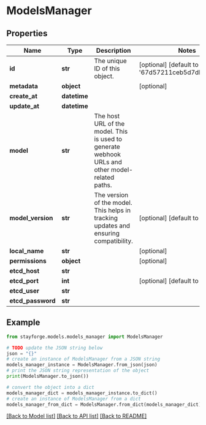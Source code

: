 # ModelsManager


## Properties

Name | Type | Description | Notes
------------ | ------------- | ------------- | -------------
**id** | **str** | The unique ID of this object. | [optional] [default to '67d57211ceb5d7db10fceb6a']
**metadata** | **object** |  | [optional] 
**create_at** | **datetime** |  | 
**update_at** | **datetime** |  | 
**model** | **str** | The host URL of the model. This is used to generate webhook URLs and other model-related paths. | 
**model_version** | **str** | The version of the model. This helps in tracking updates and ensuring compatibility. | [optional] [default to 'latest']
**local_name** | **str** |  | [optional] 
**permissions** | **object** |  | [optional] 
**etcd_host** | **str** |  | 
**etcd_port** | **int** |  | [optional] [default to 2379]
**etcd_user** | **str** |  | 
**etcd_password** | **str** |  | 

## Example

```python
from stayforge.models.models_manager import ModelsManager

# TODO update the JSON string below
json = "{}"
# create an instance of ModelsManager from a JSON string
models_manager_instance = ModelsManager.from_json(json)
# print the JSON string representation of the object
print(ModelsManager.to_json())

# convert the object into a dict
models_manager_dict = models_manager_instance.to_dict()
# create an instance of ModelsManager from a dict
models_manager_from_dict = ModelsManager.from_dict(models_manager_dict)
```
[[Back to Model list]](../README.md#documentation-for-models) [[Back to API list]](../README.md#documentation-for-api-endpoints) [[Back to README]](../README.md)


